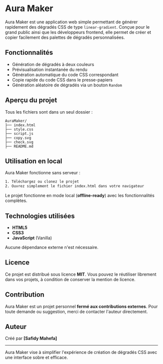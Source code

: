 # Aura Maker

Aura Maker est une application web simple permettant de générer rapidement des dégradés CSS de type `linear-gradient`. Conçue pour le grand public ainsi que les développeurs frontend, elle permet de créer et copier facilement des palettes de dégradés personnalisées.

## Fonctionnalités

* Génération de dégradés à deux couleurs
* Prévisualisation instantanée du rendu
* Génération automatique du code CSS correspondant
* Copie rapide du code CSS dans le presse-papiers
* Génération aléatoire de dégradés via un bouton `Random`

## Aperçu du projet

Tous les fichiers sont dans un seul dossier :

```plaintext
AuraMaker/
├── index.html
├── style.css
├── script.js
├── copy.svg
├── check.svg
├── README.md
```

## Utilisation en local

Aura Maker fonctionne sans serveur :

```bash
1. Téléchargez ou clonez le projet
2. Ouvrez simplement le fichier index.html dans votre navigateur
```

Le projet fonctionne en mode local (**offline-ready**) avec les fonctionnalités complètes.

## Technologies utilisées

* **HTML5**
* **CSS3**
* **JavaScript** (Vanilla)

Aucune dépendance externe n'est nécessaire.

## Licence

Ce projet est distribué sous licence **MIT**.
Vous pouvez le réutiliser librement dans vos projets, à condition de conserver la mention de licence.

## Contribution

Aura Maker est un projet personnel **fermé aux contributions externes**.
Pour toute demande ou suggestion, merci de contacter l'auteur directement.

## Auteur

Créé par **\[Safidy Mahefa]**

---

Aura Maker vise à simplifier l'expérience de création de dégradés CSS avec une interface sobre et efficace.

